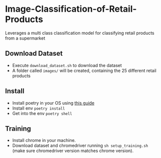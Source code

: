 # Image-Classification-of-Retail-Products

Leverages a multi class classification model for classifying retail products from a supermarket

## Download Dataset

* Execute `download_dataset.sh` to download the dataset
* A folder called `images/` will be created, containing the 25 different retail products

## Install

* Install poetry in your OS using [this guide](https://python-poetry.org/docs/)
* Install env `poetry install`
* Get into the env `poetry shell`

## Training

* Install chrome in your machine.
* Download dataset and chromedriver running `sh setup_training.sh` (make sure chromedriver version matches chrome version).


